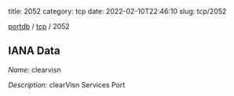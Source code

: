 title: 2052
category: tcp
date: 2022-02-10T22:46:10
slug: tcp/2052

[portdb](/) / [tcp](/category/tcp.html) / 2052


## IANA Data

_Name:_ clearvisn

_Description:_ clearVisn Services Port

